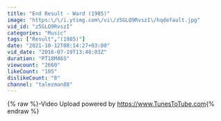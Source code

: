 ```yaml
---
title: "End Result - Ward (1985)"
image: "https:\/\/i.ytimg.com\/vi\/z5GLQ9RvszI\/hqdefault.jpg"
vid_id: "z5GLQ9RvszI"
categories: "Music"
tags: ["Result","(1985)"]
date: "2021-10-12T08:14:27+03:00"
vid_date: "2016-07-19T13:48:03Z"
duration: "PT18M46S"
viewcount: "2660"
likeCount: "105"
dislikeCount: "0"
channel: "talezman88"
---
```

{% raw %}-Video Upload powered by <a rel="nofollow" target="blank" href="https://www.TunesToTube.com">https://www.TunesToTube.com</a>{% endraw %}
